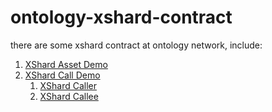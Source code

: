 # ontology-xshard-contract
there are some xshard contract at ontology network, include:

1. [XShard Asset Demo](xshardasset/xshardassetdemo.py)
2. [XShard Call Demo](xshardcall)
    1. [XShard Caller](xshardcall/xshardcaller.py)
    2. [XShard Callee](xshardcall/xshardcallee.py)